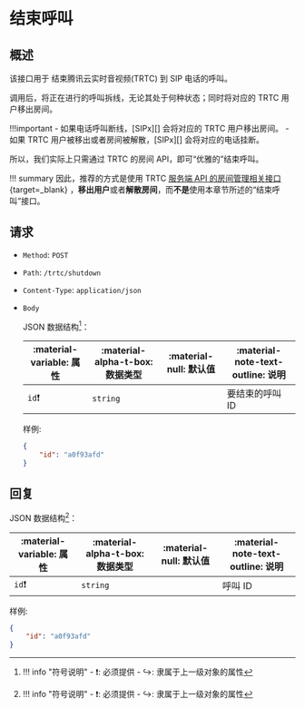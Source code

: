 # 结束呼叫

## 概述

该接口用于 结束腾讯云实时音视频(TRTC) 到 SIP 电话的呼叫。

调用后，将正在进行的呼叫拆线，无论其处于何种状态；同时将对应的 TRTC 用户移出房间。

!!!important
    - 如果电话呼叫断线，[SIPx][] 会将对应的 TRTC 用户移出房间。
    - 如果 TRTC 用户被移出或者房间被解散，[SIPx][] 会将对应的电话挂断。

所以，我们实际上只需通过 TRTC 的房间 API，即可“优雅的”结束呼叫。

!!! summary
    <!-- markdownlint-disable-next-line -->
    因此，推荐的方式是使用 TRTC [服务端 API 的房间管理相关接口](https://cloud.tencent.com/document/product/647/37078#.E6.88.BF.E9.97.B4.E7.AE.A1.E7.90.86.E7.9B.B8.E5.85.B3.E6.8E.A5.E5.8F.A3){target=_blank} ，**移出用户**或者**解散房间**，而**不是**使用本章节所述的“结束呼叫”接口。

## 请求

- `Method`: `POST`
- `Path`: `/trtc/shutdown`
- `Content-Type`: `application/json`

- `Body`

    JSON 数据结构[^1]：

    | :material-variable: 属性 | :material-alpha-t-box: 数据类型 | :material-null: 默认值 | :material-note-text-outline: 说明 |
    | ------------------------ | ------------------------------- | ---------------------- | --------------------------------- |
    | `id`❗                    | `string`                        |                        | 要结束的呼叫 ID                   |

    样例:

    ```json
    {
        "id": "a0f93afd"
    }
    ```

## 回复

JSON 数据结构[^1]：

| :material-variable: 属性 | :material-alpha-t-box: 数据类型 | :material-null: 默认值 | :material-note-text-outline: 说明 |
| ------------------------ | ------------------------------- | ---------------------- | --------------------------------- |
| `id`❗                    | `string`                        |                        | 呼叫 ID                           |

样例:

```json
{
    "id": "a0f93afd"
}
```

[^1]:
    !!! info "符号说明"
        - ❗: 必须提供
        - ↪️: 隶属于上一级对象的属性
